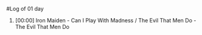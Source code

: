 #Log of 01 day

1. [00:00] Iron Maiden - Can I Play With Madness / The Evil That Men Do - The Evil That Men Do
